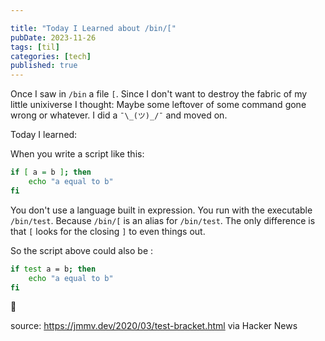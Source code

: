 ```yaml
---

title: "Today I Learned about /bin/["
pubDate: 2023-11-26
tags: [til]
categories: [tech]
published: true
---
```


Once I saw in `/bin` a file `[`. Since I don't want to destroy the fabric of my little unixiverse I thought: Maybe some leftover of some command gone wrong or whatever. I did a `¯\_(ツ)_/¯` and moved on.

Today I learned:

When you write a script like this:

```bash
if [ a = b ]; then
	echo "a equal to b"
fi
```

You don't use a language built in expression. You run with the executable `/bin/test`. Because `/bin/[` is an alias for `/bin/test`. The only difference is that `[` looks for the closing `]` to even things out.

So the script above could also be :

```bash
if test a = b; then
	echo "a equal to b"
fi
```

🤯

source: https://jmmv.dev/2020/03/test-bracket.html via Hacker News
